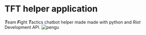 # TFT helper application

***T***eam ***F***ight ***T***actics chatbot helper made made with python and _Riot_ Development API.
![pengu](https://static.wikia.nocookie.net/leagueoflegends/images/e/ec/Season_2019_-_Victorious_Pengu_-_Diamond_Emote.png/revision/latest/scale-to-width-down/250?cb=20191106002357)